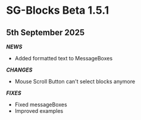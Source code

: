 # SG-Blocks Beta 1.5.1
## 5th September 2025

***NEWS***
- Added formatted text to MessageBoxes

***CHANGES***
- Mouse Scroll Button can't select blocks anymore

***FIXES***
- Fixed messageBoxes
- Improved examples